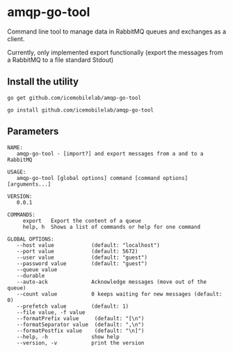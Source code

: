 # amqp-go-tool

Command line tool to manage data in RabbitMQ queues and exchanges as a client.

Currently, only implemented export functionally (export the messages
from a RabbitMQ to a file standard Stdout)

## Install the utility

```
go get github.com/icemobilelab/amqp-go-tool

go install github.com/icemobilelab/amqp-go-tool
```

## Parameters

```
NAME:
   amqp-go-tool - [import?] and export messages from a and to a RabbitMQ

USAGE:
   amqp-go-tool [global options] command [command options] [arguments...]

VERSION:
   0.0.1

COMMANDS:
     export   Export the content of a queue
     help, h  Shows a list of commands or help for one command

GLOBAL OPTIONS:
   --host value            (default: "localhost")
   --port value            (default: 5672)
   --user value            (default: "guest")
   --password value        (default: "guest")
   --queue value
   --durable
   --auto-ack              Acknowledge messages (move out of the queue)
   --count value           0 keeps waiting for new messages (default: 0)
   --prefetch value        (default: 1)
   --file value, -f value
   --formatPrefix value     (default: "[\n")
   --formatSeparator value  (default: ",\n")
   --formatPostfix value    (default: "\n]")
   --help, -h              show help
   --version, -v           print the version
```
